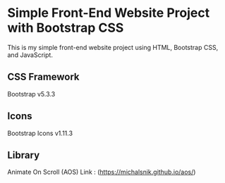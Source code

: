 # Simple Front-End Website Project with Bootstrap CSS

This is my simple front-end website project using HTML, Bootstrap CSS, and JavaScript.

## CSS Framework

Bootstrap v5.3.3

## Icons

Bootstrap Icons v1.11.3

## Library

Animate On Scroll (AOS) 
Link : (https://michalsnik.github.io/aos/)
